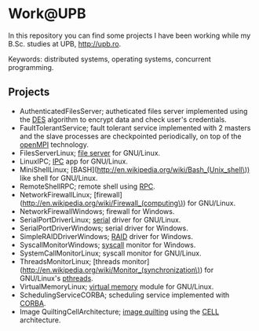 Work@UPB
=========

In this repository you can find some projects I have been working while my B.Sc.
studies at UPB, http://upb.ro.

Keywords: distributed systems, operating systems, concurrent programming.

Projects
-------------
- AuthenticatedFilesServer; autheticated files server implemented using the [DES](http://en.wikipedia.org/wiki/Data_Encryption_Standard) algorithm to encrypt data and check user's credentials.
- FaultTolerantService; fault tolerant service implemented with 2 masters and the slave processes are checkpointed periodically, on top of the [openMPI](http://en.wikipedia.org/wiki/Open_MPI) technology.
- FilesServerLinux; [file server](http://en.wikipedia.org/wiki/File_server) for GNU/Linux.
- LinuxIPC; [IPC](http://en.wikipedia.org/wiki/Inter-process_communication) app for GNU/Linux.
- MiniShellLinux; [BASH](http://en.wikipedia.org/wiki/Bash_(Unix_shell\)) like shell for GNU/Linux.
- RemoteShellRPC; remote shell using [RPC](http://en.wikipedia.org/wiki/Remote_procedure_call).
- NetworkFirewallLinux; [firewall](http://en.wikipedia.org/wiki/Firewall_(computing\)) for GNU/Linux.
- NetworkFirewallWindows; firewall for Windows.
- SerialPortDriverLinux; [serial](http://en.wikipedia.org/wiki/Device_driver) driver for GNU/Linux.
- SerialPortDriverWindows; serial driver for Windows.
- SimpleRAIDDriverWindows; [RAID](http://en.wikipedia.org/wiki/RAID) driver for Windows.
- SyscallMonitorWindows; [syscall](http://en.wikipedia.org/wiki/System_call) monitor for Windows.
- SystemCallMonitorLinux; syscall monitor for GNU/Linux.
- ThreadsMonitorLinux; [threads monitor](http://en.wikipedia.org/wiki/Monitor_(synchronization\)) for GNU/Linux's [pthreads](http://en.wikipedia.org/wiki/POSIX_Threads).
- VirtualMemoryLinux; [virtual memory](http://en.wikipedia.org/wiki/Virtual_memory) module for GNU/Linux.
- SchedulingServiceCORBA; scheduling service implemented with [CORBA](http://en.wikipedia.org/wiki/Common_Object_Request_Broker_Architecture).
- Image QuiltingCellArchitecture; [image quilting](http://en.wikipedia.org/wiki/Texture_synthesis) using the [CELL](http://en.wikipedia.org/wiki/CELL) architecture.
